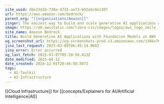 ```yaml
---
site_uuid: dbe23d2b-730e-4715-ae73-b92abc0a138f
url: https://aws.amazon.com/bedrock/
parent_org: "[[organizations/Amazon]]"
zinger: The easiest way to build and scale generative AI applications with foundation models
image: https://a0.awsstatic.com/libra-css/images/logos/aws_logo_smile_1200x630.png
site_name: Amazon Bedrock
title: Build Generative AI Applications with Foundation Models on AWS
og_screenshot_url: https://og-screenshots-prod.s3.amazonaws.com/1366x768/80/false/1be135e96b98cec1a8f05fc1a93211f36238018444b9fe99ceb19c24f4d10ae1.jpeg
jina_last_request: 2025-03-09T06:45:14.060Z
jina_error: Error occurred
og_last_fetch: 2025-03-07T05:20:56.413Z
date_modified: 2025-04-12
date_created: 2024-12-01T20:44:50.507Z
tags:
  - AI-Toolkit
  - AI-Infrastructure
---
```















































































































[[Cloud Infrastructure]] for [[concepts/Explainers for AI/Artificial Intelligence|AI]]
